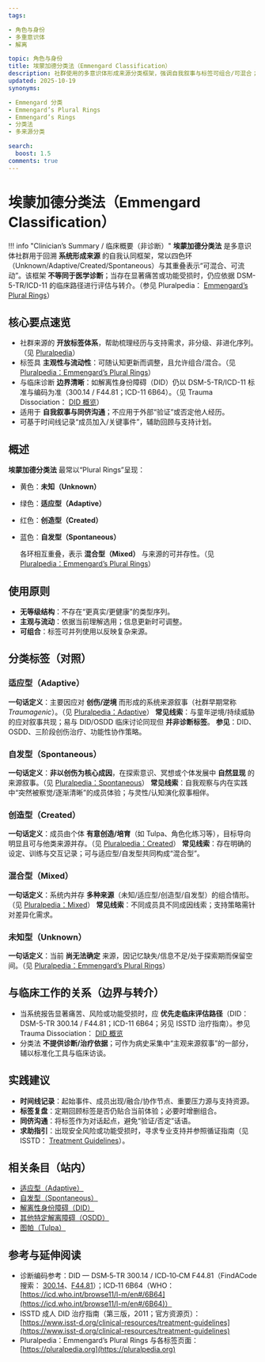 ```yaml
---
tags:

- 角色与身份
- 多重意识体
- 解离

topic: 角色与身份
title: 埃蒙加德分类法（Emmengard Classification）
description: 社群使用的多意识体形成来源分类框架，强调自我叙事与标签可组合/可混合；非 DSM-5-TR/ICD-11 医学诊断，常用于与 Adaptive/Created/Spontaneous/Mixed 等经验对照。
updated: 2025-10-19
synonyms:

- Emmengard 分类
- Emmengard’s Plural Rings
- Emmengard’s Rings
- 分类法
- 多来源分类

search:
  boost: 1.5
comments: true
---
```


# 埃蒙加德分类法（Emmengard Classification）

!!! info "Clinician’s Summary / 临床概要（非诊断）"
**埃蒙加德分类法** 是多意识体社群用于回溯 **系统形成来源** 的自我认同框架，常以四色环（Unknown/Adaptive/Created/Spontaneous）与其重叠表示“可混合、可流动”。该框架 **不等同于医学诊断**；当存在显著痛苦或功能受损时，仍应依据 DSM-5-TR/ICD-11 的临床路径进行评估与转介。（参见 Pluralpedia： [Emmengard’s Plural Rings](https://pluralpedia.org/w/Emmengard%27s_Plural_Rings)）

## 核心要点速览

* 社群来源的 **开放标签体系**，帮助梳理经历与支持需求，非分级、非进化序列。（见 [Pluralpedia](https://pluralpedia.org)）
* 标签具 **主观性与流动性**：可随认知更新而调整，且允许组合/混合。（见 [Pluralpedia：Emmengard’s Plural Rings](https://pluralpedia.org/w/Emmengard%27s_Plural_Rings)）
* 与临床诊断 **边界清晰**：如解离性身份障碍（DID）仍以 DSM-5-TR/ICD-11 标准与编码为准（300.14 / F44.81；ICD-11 6B64）。（见 Trauma Dissociation： [DID 概览](https://traumadissociation.com/dissociativeidentitydisorder)）
* 适用于 **自我叙事与同侪沟通**；不应用于外部“验证”或否定他人经历。
* 可基于时间线记录“成员加入/关键事件”，辅助回顾与支持计划。

## 概述

**埃蒙加德分类法** 最常以“Plural Rings”呈现：

* 黄色：**未知（Unknown）**
* 绿色：**适应型（Adaptive）**
* 红色：**创造型（Created）**
* 蓝色：**自发型（Spontaneous）**

  各环相互重叠，表示 **混合型（Mixed）** 与来源的可并存性。（见 [Pluralpedia：Emmengard’s Plural Rings](https://pluralpedia.org/w/Emmengard%27s_Plural_Rings)）

## 使用原则

* **无等级结构**：不存在“更真实/更健康”的类型序列。
* **主观与流动**：依据当前理解选用；信息更新时可调整。
* **可组合**：标签可并列使用以反映复杂来源。

## 分类标签（对照）

### 适应型（Adaptive）

**一句话定义**：主要因应对 **创伤/逆境** 而形成的系统来源叙事（社群早期常称 *Traumagenic*）。（见 [Pluralpedia：Adaptive](https://pluralpedia.org/w/Adaptive)）
**常见线索**：与童年逆境/持续威胁的应对叙事共现；易与 DID/OSDD 临床讨论同现但 **并非诊断标签**。
**参见**：DID、OSDD、三阶段创伤治疗、功能性协作策略。

### 自发型（Spontaneous）

**一句话定义**：**非以创伤为核心成因**，在探索意识、冥想或个体发展中 **自然显现** 的来源叙事。（见 [Pluralpedia：Spontaneous](https://pluralpedia.org/w/Spontaneous)）
**常见线索**：自我观察与内在实践中“突然被察觉/逐渐清晰”的成员体验；与灵性/认知演化叙事相伴。

### 创造型（Created）

**一句话定义**：成员由个体 **有意创造/培育**（如 Tulpa、角色化练习等），目标导向明显且可与他类来源并存。（见 [Pluralpedia：Created](https://pluralpedia.org/w/Created)）
**常见线索**：存在明确的设定、训练与交互记录；可与适应型/自发型共同构成“混合型”。

### 混合型（Mixed）

**一句话定义**：系统内并存 **多种来源**（未知/适应型/创造型/自发型）的组合情形。（见 [Pluralpedia：Mixed](https://pluralpedia.org/w/Mixed)）
**常见线索**：不同成员具不同成因线索；支持策略需针对差异化需求。

### 未知型（Unknown）

**一句话定义**：当前 **尚无法确定** 来源，因记忆缺失/信息不足/处于探索期而保留空间。（见 [Pluralpedia：Emmengard’s Plural Rings](https://pluralpedia.org/w/Emmengard%27s_Plural_Rings)）

## 与临床工作的关系（边界与转介）

* 当系统报告显著痛苦、风险或功能受损时，应 **优先走临床评估路径**（DID：DSM-5-TR 300.14 / F44.81；ICD-11 6B64；另见 ISSTD 治疗指南）。参见 Trauma Dissociation： [DID 概览](https://traumadissociation.com/dissociativeidentitydisorder)
* 分类法 **不提供诊断/治疗依据**；可作为病史采集中“主观来源叙事”的一部分，辅以标准化工具与临床访谈。

## 实践建议

* **时间线记录**：起始事件、成员出现/融合/协作节点、重要压力源与支持资源。
* **标签复盘**：定期回顾标签是否仍贴合当前体验；必要时增删组合。
* **同侪沟通**：将标签作为对话起点，避免“验证/否定”话语。
* **求助指引**：出现安全风险或功能受损时，寻求专业支持并参照循证指南（见 ISSTD： [Treatment Guidelines](https://www.isst-d.org/clinical-resources/treatment-guidelines)）。

## 相关条目（站内）

* [适应型（Adaptive）](Adaptive.md)
* [自发型（Spontaneous）](Spontaneous.md)
* [解离性身份障碍（DID）](DID.md)
* [其他特定解离障碍（OSDD）](OSDD.md)
* [图帕（Tulpa）](Tulpa.md)

## 参考与延伸阅读

* 诊断编码参考：DID — DSM‑5‑TR 300.14 / ICD‑10‑CM F44.81（FindACode 搜索： [300.14](https://www.findacode.com/search.html?q=300.14)、[F44.81](https://www.findacode.com/search.html?q=F44.81)）；ICD‑11 6B64（WHO： [https://icd.who.int/browse11/l-m/en#/6B64](https://icd.who.int/browse11/l-m/en#/6B64)）
* ISSTD 成人 DID 治疗指南（第三版，2011；官方资源页）： [https://www.isst-d.org/clinical-resources/treatment-guidelines](https://www.isst-d.org/clinical-resources/treatment-guidelines)
* Pluralpedia：Emmengard’s Plural Rings 与各标签页面： [https://pluralpedia.org](https://pluralpedia.org)
